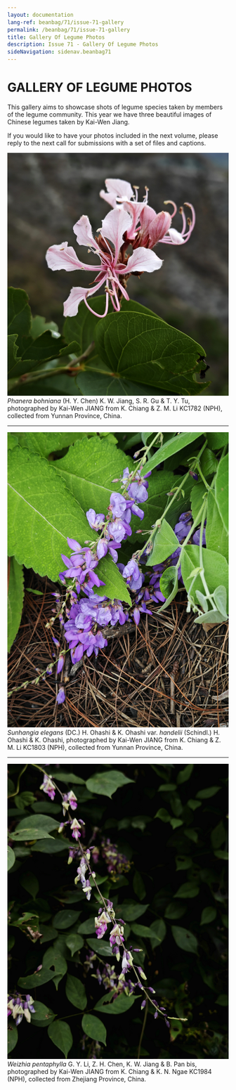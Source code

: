 ```yaml
---
layout: documentation
lang-ref: beanbag/71/issue-71-gallery
permalink: /beanbag/71/issue-71-gallery
title: Gallery Of Legume Photos
description: Issue 71 - Gallery Of Legume Photos
sideNavigation: sidenav.beanbag71
---
```


# GALLERY OF LEGUME PHOTOS

This gallery aims to showcase shots of legume species taken by members of the legume community. This year we have three beautiful images of Chinese legumes taken by Kai-Wen Jiang.

If you would like to have your photos included in the next volume, please reply to the next call for submissions with a set of files and captions.

![](/assets/images/71/KC1782.jpg)   
*Phanera bohniana* (H. Y. Chen) K. W. Jiang, S. R. Gu & T. Y. Tu, photographed by Kai-Wen JIANG from K. Chiang & Z. M. Li KC1782 (NPH), collected from Yunnan Province, China.  

---

![](/assets/images/71/KC1803.jpg)   
*Sunhangia elegans* (DC.) H. Ohashi & K. Ohashi var. *handelii* (Schindl.) H. Ohashi & K. Ohashi, photographed by Kai-Wen JIANG from K. Chiang & Z. M. Li KC1803 (NPH), collected from Yunnan Province, China.  

---

![](/assets/images/71/KC1984.jpg)  
*Weizhia pentaphylla* G. Y. Li, Z. H. Chen, K. W. Jiang & B. Pan bis, photographed by Kai-Wen JIANG from K. Chiang & K. N. Ngae KC1984 (NPH), collected from Zhejiang Province, China.   
<br>